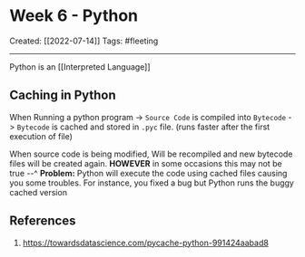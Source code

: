 

# Week 6 - Python
Created:  [[2022-07-14]]
Tags: #fleeting 

---
Python is an [[Interpreted Language]] 


## Caching in Python
When Running a python program
-> `Source Code` is compiled into `Bytecode`
-> `Bytecode` is cached and stored in `.pyc` file. (runs faster after the first execution of file)

 
When source code is being modified, 
Will be recompiled and new bytecode files will be created again. 
**HOWEVER** in some occasions this may not be true --^
**Problem:** Python will execute the code using cached files causing you some troubles. 
                For instance, you fixed a bug but Python runs the buggy cached version














## References
1. https://towardsdatascience.com/pycache-python-991424aabad8